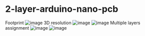 # 2-layer-arduino-nano-pcb
Footprint
![image](https://user-images.githubusercontent.com/106928243/188239356-41cdd1f8-fa9e-4ea6-a0c3-f902fdc911d5.png)
3D resolution
![image](https://user-images.githubusercontent.com/106928243/188239301-4c932371-0233-4453-9a9d-69663f7a8673.png)
![image](https://user-images.githubusercontent.com/106928243/188239231-de2495e4-6957-431b-b0aa-c6ff7d82bd2b.png)
Multiple layers assignment
![image](https://user-images.githubusercontent.com/106928243/188239536-d7e2e38f-8a0f-4f29-9174-6f0e553f71c1.png)
![image](https://user-images.githubusercontent.com/106928243/188239573-8eadbb68-5600-4736-ab93-3d750eaf14e7.png)

